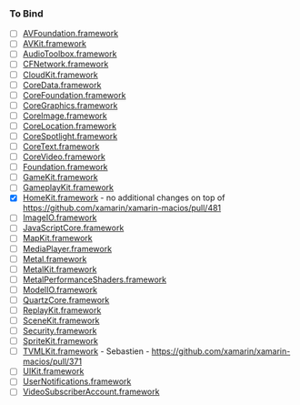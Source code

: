 ### To Bind
- [ ] [AVFoundation.framework](https://github.com/xamarin/xamarin-macios/wiki/AVFoundation-tvOS-Beta2)
- [ ] [AVKit.framework](https://github.com/xamarin/xamarin-macios/wiki/AVKit-tvOS-Beta2)
- [ ] [AudioToolbox.framework](https://github.com/xamarin/xamarin-macios/wiki/AudioToolbox-tvOS-Beta2)
- [ ] [CFNetwork.framework](https://github.com/xamarin/xamarin-macios/wiki/CFNetwork-tvOS-Beta2)
- [ ] [CloudKit.framework](https://github.com/xamarin/xamarin-macios/wiki/CloudKit-tvOS-Beta2)
- [ ] [CoreData.framework](https://github.com/xamarin/xamarin-macios/wiki/CoreData-tvOS-Beta2)
- [ ] [CoreFoundation.framework](https://github.com/xamarin/xamarin-macios/wiki/CoreFoundation-tvOS-Beta2)
- [ ] [CoreGraphics.framework](https://github.com/xamarin/xamarin-macios/wiki/CoreGraphics-tvOS-Beta2)
- [ ] [CoreImage.framework](https://github.com/xamarin/xamarin-macios/wiki/CoreImage-tvOS-Beta2)
- [ ] [CoreLocation.framework](https://github.com/xamarin/xamarin-macios/wiki/CoreLocation-tvOS-Beta2)
- [ ] [CoreSpotlight.framework](https://github.com/xamarin/xamarin-macios/wiki/CoreSpotlight-tvOS-Beta2)
- [ ] [CoreText.framework](https://github.com/xamarin/xamarin-macios/wiki/CoreText-tvOS-Beta2)
- [ ] [CoreVideo.framework](https://github.com/xamarin/xamarin-macios/wiki/CoreVideo-tvOS-Beta2)
- [ ] [Foundation.framework](https://github.com/xamarin/xamarin-macios/wiki/Foundation-tvOS-Beta2)
- [ ] [GameKit.framework](https://github.com/xamarin/xamarin-macios/wiki/GameKit-tvOS-Beta2)
- [ ] [GameplayKit.framework](https://github.com/xamarin/xamarin-macios/wiki/GameplayKit-tvOS-Beta2)
- [X] [HomeKit.framework](https://github.com/xamarin/xamarin-macios/wiki/HomeKit-tvOS-Beta2) - no additional changes on top of https://github.com/xamarin/xamarin-macios/pull/481
- [ ] [ImageIO.framework](https://github.com/xamarin/xamarin-macios/wiki/ImageIO-tvOS-Beta2)
- [ ] [JavaScriptCore.framework](https://github.com/xamarin/xamarin-macios/wiki/JavaScriptCore-tvOS-Beta2)
- [ ] [MapKit.framework](https://github.com/xamarin/xamarin-macios/wiki/MapKit-tvOS-Beta2)
- [ ] [MediaPlayer.framework](https://github.com/xamarin/xamarin-macios/wiki/MediaPlayer-tvOS-Beta2)
- [ ] [Metal.framework](https://github.com/xamarin/xamarin-macios/wiki/Metal-tvOS-Beta2)
- [ ] [MetalKit.framework](https://github.com/xamarin/xamarin-macios/wiki/MetalKit-tvOS-Beta2)
- [ ] [MetalPerformanceShaders.framework](https://github.com/xamarin/xamarin-macios/wiki/MetalPerformanceShaders-tvOS-Beta2)
- [ ] [ModelIO.framework](https://github.com/xamarin/xamarin-macios/wiki/ModelIO-tvOS-Beta2)
- [ ] [QuartzCore.framework](https://github.com/xamarin/xamarin-macios/wiki/QuartzCore-tvOS-Beta2)
- [ ] [ReplayKit.framework](https://github.com/xamarin/xamarin-macios/wiki/ReplayKit-tvOS-Beta2)
- [ ] [SceneKit.framework](https://github.com/xamarin/xamarin-macios/wiki/SceneKit-tvOS-Beta2)
- [ ] [Security.framework](https://github.com/xamarin/xamarin-macios/wiki/Security-tvOS-Beta2)
- [ ] [SpriteKit.framework](https://github.com/xamarin/xamarin-macios/wiki/SpriteKit-tvOS-Beta2)
- [ ] [TVMLKit.framework](https://github.com/xamarin/xamarin-macios/wiki/TVMLKit-tvOS-Beta2) - Sebastien - https://github.com/xamarin/xamarin-macios/pull/371
- [ ] [UIKit.framework](https://github.com/xamarin/xamarin-macios/wiki/UIKit-tvOS-Beta2)
- [ ] [UserNotifications.framework](https://github.com/xamarin/xamarin-macios/wiki/UserNotifications-tvOS-Beta2)
- [ ] [VideoSubscriberAccount.framework](https://github.com/xamarin/xamarin-macios/wiki/VideoSubscriberAccount-tvOS-Beta2)
